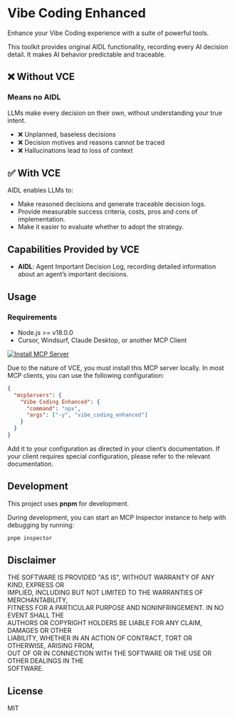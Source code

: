 # Vibe Coding Enhanced

Enhance your Vibe Coding experience with a suite of powerful tools.

This toolkit provides original AIDL functionality, recording every AI decision detail. It makes AI behavior predictable and traceable.

## ❌ Without VCE

### Means no AIDL

LLMs make every decision on their own, without understanding your true intent.

- ❌ Unplanned, baseless decisions  
- ❌ Decision motives and reasons cannot be traced  
- ❌ Hallucinations lead to loss of context

## ✅ With VCE

AIDL enables LLMs to:  
- Make reasoned decisions and generate traceable decision logs.  
- Provide measurable success criteria, costs, pros and cons of implementation.  
- Make it easier to evaluate whether to adopt the strategy.

## Capabilities Provided by VCE

- **AIDL**: Agent Important Decision Log, recording detailed information about an agent’s important decisions.

## Usage

### Requirements

- Node.js >= v18.0.0  
- Cursor, Windsurf, Claude Desktop, or another MCP Client

[![Install MCP Server](https://cursor.com/deeplink/mcp-install-dark.svg)](https://cursor.com/en/install-mcp?name=Vibe%20Coding%20Enhanced&config=JTdCJTIyY29tbWFuZCUyMiUzQSUyMm5weCUyMHklMjB2aWJlX2NvZGluZ19lbmhhbmNlZCUyMiU3RA%3D%3D)

Due to the nature of VCE, you must install this MCP server locally. In most MCP clients, you can use the following configuration:

```json
{
  "mcpServers": {
    "Vibe Coding Enhanced": {
      "command": "npx",
      "args": ["-y", "vibe_coding_enhanced"]
    }
  }
}
```

Add it to your configuration as directed in your client’s documentation. If your client requires special configuration, please refer to the relevant documentation.

## Development

This project uses **pnpm** for development.

During development, you can start an MCP Inspector instance to help with debugging by running:

```bash
pnpm inspector
```

## Disclaimer

THE SOFTWARE IS PROVIDED "AS IS", WITHOUT WARRANTY OF ANY KIND, EXPRESS OR  
IMPLIED, INCLUDING BUT NOT LIMITED TO THE WARRANTIES OF MERCHANTABILITY,  
FITNESS FOR A PARTICULAR PURPOSE AND NONINFRINGEMENT. IN NO EVENT SHALL THE  
AUTHORS OR COPYRIGHT HOLDERS BE LIABLE FOR ANY CLAIM, DAMAGES OR OTHER  
LIABILITY, WHETHER IN AN ACTION OF CONTRACT, TORT OR OTHERWISE, ARISING FROM,  
OUT OF OR IN CONNECTION WITH THE SOFTWARE OR THE USE OR OTHER DEALINGS IN THE  
SOFTWARE.

## License

MIT

